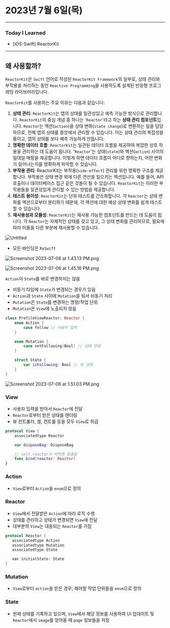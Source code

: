 # 2023년 7월 6일(목)

---

### Today I Learned 

- [iOS-Swift] ReactorKit

---

## 왜 사용할까?

`ReactorKit`은 `Swift` 언어로 작성된 `ReactorKit Framework`의 일부로, 상태 관리와 부작용을 처리하는 동안 `Reactive Programming`을 사용하도록 설계된 반응형 프로그래밍 라이브러리입니다.

`ReactorKit`를 사용하는 주요 이유는 다음과 같습니다:

1. **상태 관리**: `ReactorKit`는 앱의 상태를 일관성있고 예측 가능한 방식으로 관리합니다. `ReactorKit`의 중심 개념 중 하나는 '`Reactor`'라고 하는 **상태 관리 컴포넌트**입니다. `Reactor`는 액션(`action`)을 상태 변화(`state change`)로 변환하는 일을 담당하므로, 전체 앱의 상태를 중앙에서 관리할 수 있습니다. 이는 상태 관리의 복잡성을 줄이고, 앱의 상태를 보다 예측 가능하게 만듭니다.
2. **명확한 데이터 흐름**: `ReactorKit`는 일관된 데이터 흐름을 제공하여 복잡한 상호 작용을 관리하는 데 도움이 됩니다. '`Reactor`'는 상태(`state`)와 액션(`action`) 사이의 일대일 매핑을 제공합니다. 이렇게 하면 데이터 흐름이 어디로 향하는지, 어떤 변화가 일어나는지를 명확하게 파악할 수 있습니다.
3. **부작용 관리**: ReactorKit는 부작용(`side-effect`) 관리를 위한 명확한 구조를 제공합니다. 부작용은 상태 변경 외에 다른 연산을 일으키는 액션입니다. 예를 들어, API 호출이나 데이터베이스 접근 같은 것들이 될 수 있습니다. `ReactorKit`는 이러한 부작용들을 일관성있게 관리할 수 있는 방법을 제공합니다.
4. **테스트 용이성**: `ReactorKit`는 단위 테스트를 간소화합니다. 각 `Reactor`는 상태 변화를 액션으로부터 분리하기 때문에, 각 액션에 대한 예상 상태 변화를 쉽게 테스트할 수 있습니다.
5. **재사용성과 모듈성**: `ReactorKit`는 재사용 가능한 컴포넌트를 만드는 데 도움이 됩니다. 각 `Reactor`는 자체적인 상태를 갖고 있고, 그 상태 변화를 관리하므로, 필요에 따라 이들을 다른 부분에 재사용할 수 있습니다.

![Untitled](https://s3-us-west-2.amazonaws.com/secure.notion-static.com/7caf3fd1-03ae-4106-beec-2853308c4d30/Untitled.png)

- 모든 바인딩은 `RxSwift`

![Screenshot 2023-07-06 at 1.43.13 PM.png](https://s3-us-west-2.amazonaws.com/secure.notion-static.com/b5aa41fb-1642-4738-be25-ae4e11ed52a7/Screenshot_2023-07-06_at_1.43.13_PM.png)

![Screenshot 2023-07-06 at 1.45.16 PM.png](https://s3-us-west-2.amazonaws.com/secure.notion-static.com/d142329d-bd03-4268-9e1d-a1a834e2989c/Screenshot_2023-07-06_at_1.45.16_PM.png)

`Action`이 `State`를 바로 변경하지는 않음

- 비동기 타임에 `State`가 변경되는 경우가 있음
- `Action`과 `State` 사이에 `Mutation`을 둬서 비동기 처리
- `Mutation`은 `State`를 변경하는 명령/작업 단위
- `Mutation`은  `View`에 노출되지 않음

```swift
class ProfileViewReactor: Reactor {
    enum Action {
        case follow // 사용자 입력 
    }

    enum Mutation {
        case setFollowing(Bool) // 상태 변경 
    } 

    struct State {
        var isFollowing: Bool // 뷰 상태 
    } 
}
```

![Screenshot 2023-07-06 at 1.51.03 PM.png](https://s3-us-west-2.amazonaws.com/secure.notion-static.com/375f4210-bdc8-480e-994e-a4adc1c6b24b/Screenshot_2023-07-06_at_1.51.03_PM.png)

### View

- 사용자 입력을 받아서 `Reactor`에 전달
- `Reactor`로부터 받은 상태를 렌더링
- 뷰 컨트롤러, 셀, 컨트롤 등을 모두 `View`로 취급

```swift
protocol View {
    associatedtype Reactor 

    var disposeBag: DisposeBag 

    // self.reactor가 바뀌면 호출됨 
    func bind(reactor: Reactor) 
}
```

### Action

- `View`로부터 `Action`을 `enum`으로 정의

### Reactor

- `View`에서 전달받은 `Action`에 따라 로직 수행
- 상태를 관리하고 상태가 변경되면 `View`에 전달
- 대부분의 `View`는 대응되는 `Reactor`를 가짐

```swift
protocol Reactor {
   associatedtype Action 
   associatedtype Mutation 
   associatedtype State 

   var initialState: State 
}
```

### Mutation

- `View`로부터 `action`을 받은 경우, 해야할 작업 단위들을 `enum`으로 정의

### State

- 현재 상태를 기록하고 있으며, `View`에서 해당 정보를 사용하여 UI 업데이트 및 `Reactor`에서 `image`를 얻어올 때 `page` 정보들을 저장